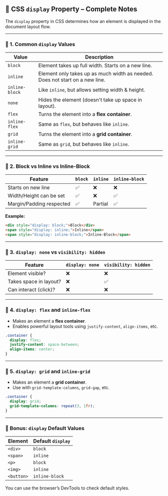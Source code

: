 ## 📘 CSS `display` Property – Complete Notes

The `display` property in CSS determines how an element is displayed in the document layout flow.

---

### 🔹 1. **Common `display` Values**

| Value | Description |
|-------|-------------|
| `block` | Element takes up full width. Starts on a new line. |
| `inline` | Element only takes up as much width as needed. Does not start on a new line. |
| `inline-block` | Like `inline`, but allows setting width & height. |
| `none` | Hides the element (doesn't take up space in layout). |
| `flex` | Turns the element into a **flex container**. |
| `inline-flex` | Same as `flex`, but behaves like `inline`. |
| `grid` | Turns the element into a **grid container**. |
| `inline-grid` | Same as `grid`, but behaves like `inline`. |


---

### 🔸 2. **Block vs Inline vs Inline-Block**

| Feature | `block` | `inline` | `inline-block` |
|--------|---------|----------|----------------|
| Starts on new line | ✅ | ❌ | ❌ |
| Width/Height can be set | ✅ | ❌ | ✅ |
| Margin/Padding respected | ✅ | Partial | ✅ |

**Example:**
```html
<div style="display: block;">Block</div>
<span style="display: inline;">Inline</span>
<span style="display: inline-block;">Inline-Block</span>
```

---

### 🔹 3. **`display: none` vs `visibility: hidden`**

| Feature | `display: none` | `visibility: hidden` |
|---------|------------------|-----------------------|
| Element visible? | ❌ | ❌ |
| Takes space in layout? | ❌ | ✅ |
| Can interact (click)? | ❌ | ❌ |

---

### 🔸 4. **`display: flex` and `inline-flex`**

- Makes an element a **flex container**.
- Enables powerful layout tools using `justify-content`, `align-items`, etc.

```css
.container {
  display: flex;
  justify-content: space-between;
  align-items: center;
}
```

---

### 🔹 5. **`display: grid` and `inline-grid`**

- Makes an element a **grid container**.
- Use with `grid-template-columns`, `grid-gap`, etc.

```css
.container {
  display: grid;
  grid-template-columns: repeat(3, 1fr);
}
```

---


### 🧠 Bonus: `display` Default Values

| Element | Default `display` |
|---------|--------------------|
| `<div>` | `block` |
| `<span>` | `inline` |
| `<p>` | `block` |
| `<img>` | `inline` |
| `<button>` | `inline-block` |

You can use the browser’s DevTools to check default styles.

